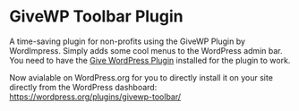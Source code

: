 # GiveWP Toolbar Plugin

A time-saving plugin for non-profits using the GiveWP Plugin by WordImpress. Simply adds some cool menus to the WordPress admin bar. You need to have the [Give WordPress Plugin](https://wordpress.org/plugins/give/) installed for the plugin to work. 

Now avialable on WordPress.org for you to directly install it on your site directly from the WordPress dashboard:  https://wordpress.org/plugins/givewp-toolbar/
